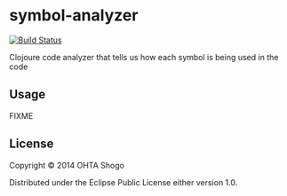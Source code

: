 # symbol-analyzer

[![Build Status](https://travis-ci.org/athos/symbol-analyzer.png)](https://travis-ci.org/athos/symbol-analyzer)

Clojoure code analyzer that tells us how each symbol is being used in the code

## Usage

FIXME

## License

Copyright © 2014 OHTA Shogo

Distributed under the Eclipse Public License either version 1.0.

